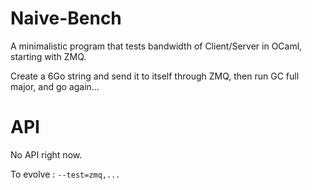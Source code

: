 # Naive-Bench

A minimalistic program that tests bandwidth of Client/Server in OCaml, starting with ZMQ.

Create a 6Go string and send it to itself through ZMQ, then run GC full major, and go again...

# API

No API right now.

To evolve : `--test=zmq,...`
